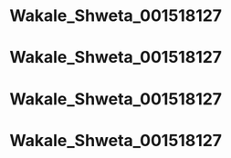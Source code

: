 # Wakale_Shweta_001518127
# Wakale_Shweta_001518127
# Wakale_Shweta_001518127
# Wakale_Shweta_001518127
